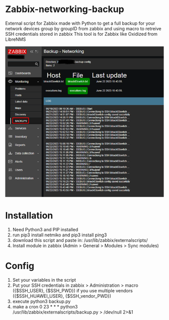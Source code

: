 # Zabbix-networking-backup
External script for Zabbix made with Python to get a full backup for your network devices group by groupID from zabbix and using macro to retreive SSH credentials stored in zabbix 
This tool is for Zabbix like Oxidized from LibreNMS

![Alt text](https://github.com/maavcrusoe/Zabbix-networking-backup/blob/main/example.png)

# Installation

1. Need Python3 and PIP installed
2. run pip3 install netmiko and pip3 install ping3
3. download this script and paste in: /usr/lib/zabbix/externalscripts/
4. Install module in zabbix (Admin > General > Modules > Sync modules)

# Config
1. Set your variables in the script
2. Put your SSH credentials in zabbix > Administration > macro ({$SSH_USER}, {$SSH_PWD}) if you use multiple vendors ({$SSH_HUAWEI_USER}, {$SSH_vendor_PWD})
3. execute python3 backup.py 
4. make a cron 0 23 * * * python3 /usr/lib/zabbix/externalscripts/backup.py  > /dev/null 2>&1
